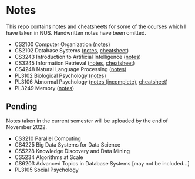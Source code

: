 # Notes
This repo contains notes and cheatsheets for some of the courses which I have taken in NUS. Handwritten notes have been omitted.

* CS2100 Computer Organization ([notes](cs2100/cs2100.pdf))
* CS2102 Database Systems ([notes](cs2102/cs2102.pdf), [cheatsheet](cs2102/cs2102-cheatsheet.pdf))
* CS3243 Introduction to Artificial Intelligence ([notes](cs3243/cs3243.pdf))
* CS3245 Information Retrieval ([notes](cs3245/cs3245.pdf), [cheatsheet](cs3245/cs3245-cheatsheet.pdf))
* CS4248 Natural Language Processing ([notes](cs4248/cs4248.pdf))
* PL3102 Biological Psychology ([notes](pl3102/))
* PL3106 Abnormal Psychology ([notes (incomplete)](pl3106/pl3106.pdf), [cheatsheet](pl3106/pl3106-cheatsheet.pdf))
* PL3249 Memory ([notes](pl3249/pl3249.pdf))

## Pending
Notes taken in the current semester will be uploaded by the end of November 2022.

* CS3210 Parallel Computing
* CS4225 Big Data Systems for Data Science
* CS5228 Knowledge Discovery and Data Mining
* CS5234 Algorithms at Scale
* CS6203 Advanced Topics in Database Systems [may not be included...]
* PL3105 Social Psychology
